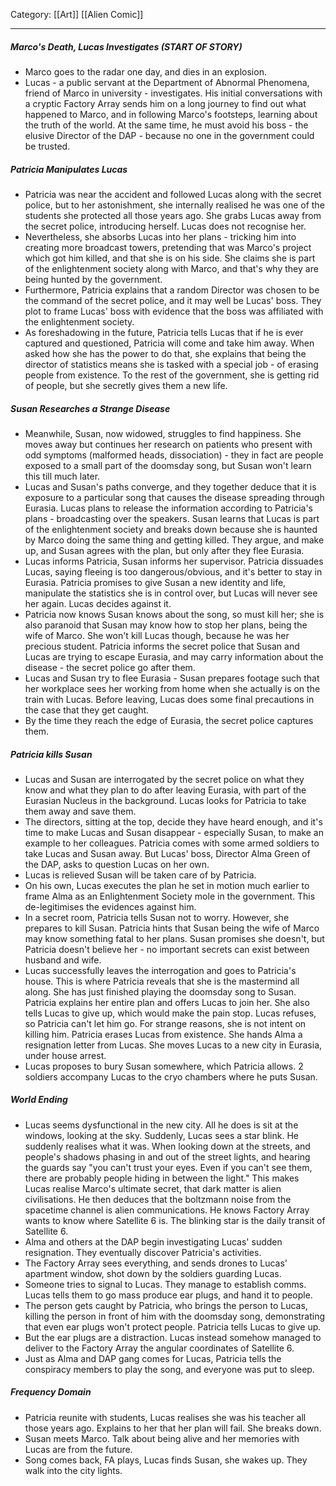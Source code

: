 Category: [[Art]] [[Alien Comic]]
___
##### Marco's Death, Lucas Investigates (START OF STORY)
- Marco goes to the radar one day, and dies in an explosion. 
- Lucas - a public servant at the Department of Abnormal Phenomena, friend of Marco in university - investigates. His initial conversations with a cryptic Factory Array sends him on a long journey to find out what happened to Marco, and in following Marco's footsteps, learning about the truth of the world. At the same time, he must avoid his boss - the elusive Director of the DAP - because no one in the government could be trusted. 
##### Patricia Manipulates Lucas
- Patricia was near the accident and followed Lucas along with the secret police, but to her astonishment, she internally realised he was one of the students she protected all those years ago. She grabs Lucas away from the secret police, introducing herself. Lucas does not recognise her. 
- Nevertheless, she absorbs Lucas into her plans - tricking him into creating more broadcast towers, pretending that was Marco's project which got him killed, and that she is on his side. She claims she is part of the enlightenment society along with Marco, and that's why they are being hunted by the government. 
- Furthermore, Patricia explains that a random Director was chosen to be the command of the secret police, and it may well be Lucas' boss. They plot to frame Lucas' boss with evidence that the boss was affiliated with the enlightenment society. 
- As foreshadowing in the future, Patricia tells Lucas that if he is ever captured and questioned, Patricia will come and take him away. When asked how she has the power to do that, she explains that being the director of statistics means she is tasked with a special job - of erasing people from existence. To the rest of the government, she is getting rid of people, but she secretly gives them a new life. 
##### Susan Researches a Strange Disease
- Meanwhile, Susan, now widowed, struggles to find happiness. She moves away but continues her research on patients who present with odd symptoms (malformed heads, dissociation) - they in fact are people exposed to a small part of the doomsday song, but Susan won't learn this till much later. 
- Lucas and Susan's paths converge, and they together deduce that it is exposure to a particular song that causes the disease spreading through Eurasia. Lucas plans to release the information according to Patricia's plans - broadcasting over the speakers. Susan learns that Lucas is part of the enlightenment society and breaks down because she is haunted by Marco doing the same thing and getting killed. They argue, and make up, and Susan agrees with the plan, but only after they flee Eurasia. 
- Lucas informs Patricia, Susan informs her supervisor. Patricia dissuades Lucas, saying fleeing is too dangerous/obvious, and it's better to stay in Eurasia. Patricia promises to give Susan a new identity and life, manipulate the statistics she is in control over, but Lucas will never see her again. Lucas decides against it. 
- Patricia now knows Susan knows about the song, so must kill her; she is also paranoid that Susan may know how to stop her plans, being the wife of Marco. She won't kill Lucas though, because he was her precious student. Patricia informs the secret police that Susan and Lucas are trying to escape Eurasia, and may carry information about the disease - the secret police go after them. 
- Lucas and Susan try to flee Eurasia - Susan prepares footage such that her workplace sees her working from home when she actually is on the train with Lucas. Before leaving, Lucas does some final precautions in the case that they get caught. 
- By the time they reach the edge of Eurasia, the secret police captures them. 
##### Patricia kills Susan
- Lucas and Susan are interrogated by the secret police on what they know and what they plan to do after leaving Eurasia, with part of the Eurasian Nucleus in the background. Lucas looks for Patricia to take them away and save them. 
- The directors, sitting at the top, decide they have heard enough, and it's time to make Lucas and Susan disappear - especially Susan, to make an example to her colleagues. Patricia comes with some armed soldiers to take Lucas and Susan away. But Lucas' boss, Director Alma Green of the DAP, asks to question Lucas on her own. 
- Lucas is relieved Susan will be taken care of by Patricia. 
- On his own, Lucas executes the plan he set in motion much earlier to frame Alma as an Enlightenment Society mole in the government. This de-legitimises the evidences against him. 
- In a secret room, Patricia tells Susan not to worry. However, she prepares to kill Susan. Patricia hints that Susan being the wife of Marco may know something fatal to her plans. Susan promises she doesn't, but Patricia doesn't believe her - no important secrets can exist between husband and wife. 
- Lucas successfully leaves the interrogation and goes to Patricia's house. This is where Patricia reveals that she is the mastermind all along. She has just finished playing the doomsday song to Susan. Patricia explains her entire plan and offers Lucas to join her. She also tells Lucas to give up, which would make the pain stop. Lucas refuses, so Patricia can't let him go. For strange reasons, she is not intent on killing him. Patricia erases Lucas from existence. She hands Alma a resignation letter from Lucas. She moves Lucas to a new city in Eurasia, under house arrest. 
- Lucas proposes to bury Susan somewhere, which Patricia allows. 2 soldiers accompany Lucas to the cryo chambers where he puts Susan. 
##### World Ending
- Lucas seems dysfunctional in the new city. All he does is sit at the windows, looking at the sky. Suddenly, Lucas sees a star blink. He suddenly realises what it was. When looking down at the streets, and people's shadows phasing in and out of the street lights, and hearing the guards say "you can't trust your eyes. Even if you can't see them, there are probably people hiding in between the light." This makes Lucas realise Marco's ultimate secret, that dark matter is alien civilisations. He then deduces that the boltzmann noise from the spacetime channel is alien communications. He knows Factory Array wants to know where Satellite 6 is. The blinking star is the daily transit of Satellite 6. 
- Alma and others at the DAP begin investigating Lucas' sudden resignation. They eventually discover Patricia's activities. 
- The Factory Array sees everything, and sends drones to Lucas' apartment window, shot down by the soldiers guarding Lucas. 
- Someone tries to signal to Lucas. They manage to establish comms. Lucas tells them to go mass produce ear plugs, and hand it to people. 
- The person gets caught by Patricia, who brings the person to Lucas, killing the person in front of him with the doomsday song, demonstrating that even ear plugs won't protect people. Patricia tells Lucas to give up. 
- But the ear plugs are a distraction. Lucas instead somehow managed to deliver to the Factory Array the angular coordinates of Satellite 6. 
- Just as Alma and DAP gang comes for Lucas, Patricia tells the conspiracy members to play the song, and everyone was put to sleep. 
##### Frequency Domain
- Patricia reunite with students, Lucas realises she was his teacher all those years ago. Explains to her that her plan will fail. She breaks down. 
- Susan meets Marco. Talk about being alive and her memories with Lucas are from the future. 
- Song comes back, FA plays, Lucas finds Susan, she wakes up. They walk into the city lights. 
